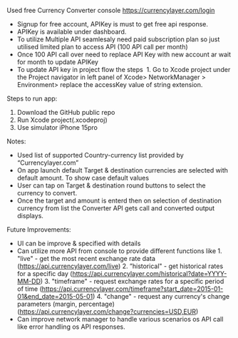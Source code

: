Used free Currency Converter console
https://currencylayer.com/login
- Signup for free account, APIKey is must to get free api response.
- APIKey is available under dashboard.
- To utilize Multiple API seamlesaly need paid subscription plan so just utilised limited plan to access API (100 API call per month)
- Once 100 API call over need to replace API Key with new account ar wait for month to update APIKey
- To update API key in project flow the steps  1. Go to Xcode project under the Project navigator in left panel of Xcode> NetworkManager > Environment> replace the accessKey value of string extension.

Steps to run app:
1. Download the GitHub public repo 
2. Run Xcode project(.xcodeproj)
3. Use simulator iPhone 15pro

Notes:
- Used list of supported Country-currency list provided by “Currencylayer.com”
- On app launch default Target & destination currencies are selected with default amount. To show case default values
- User can tap on Target & destination round buttons to select the currency to convert.
- Once the target and amount is enterd then on selection of destination currency from list the Converter API gets call and converted output displays.

Future Improvements:
- UI can be improve & specified with details
- Can utilize more API from console to provide different functions like 1. "live" - get the most recent exchange rate data (https://api.currencylayer.com/live) 2. ”historical" - get historical rates for a specific day  (https://api.currencylayer.com/historical?date=YYYY-MM-DD) 3. "timeframe" - request exchange rates for a specific period of time  (https://api.currencylayer.com/timeframe?start_date=2015-01-01&end_date=2015-05-01) 4. "change" - request any currency's change parameters (margin, percentage) (https://api.currencylayer.com/change?currencies=USD,EUR)
- Can improve network manager to handle various scenarios os API call like error handling os API responses.
